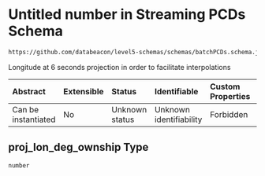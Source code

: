 # Untitled number in Streaming PCDs Schema

```txt
https://github.com/databeacon/level5-schemas/schemas/batchPCDs.schema.json#/properties/proj_lon_deg_ownship
```

Longitude at 6 seconds projection in order to facilitate interpolations

| Abstract            | Extensible | Status         | Identifiable            | Custom Properties | Additional Properties | Access Restrictions | Defined In                                                                        |
| :------------------ | :--------- | :------------- | :---------------------- | :---------------- | :-------------------- | :------------------ | :-------------------------------------------------------------------------------- |
| Can be instantiated | No         | Unknown status | Unknown identifiability | Forbidden         | Allowed               | none                | [batchPCDs.schema.json\*](../../out/batchPCDs.schema.json "open original schema") |

## proj\_lon\_deg\_ownship Type

`number`
